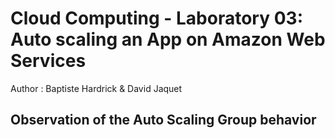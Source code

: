 # Cloud Computing - Laboratory 03: Auto scaling an App on Amazon Web Services

Author : Baptiste Hardrick & David Jaquet

## Observation of the Auto Scaling Group behavior

